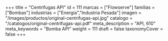 +++
title = "Centrifugas API"
id = 111
marcas = ["Flowserve"]
familias = ["Bombas"]
industrias = ["Energía","Industria Pesada"]
imagen = "/images/productos/original-centrifugas-api.jpg"
catalogo = "/catalogos/original-centrifugas-api.pdf"
meta_description = "API, 610"
meta_keywords = "Bomba API"
weight = 111
draft = false
taxonomyCover = false
+++

